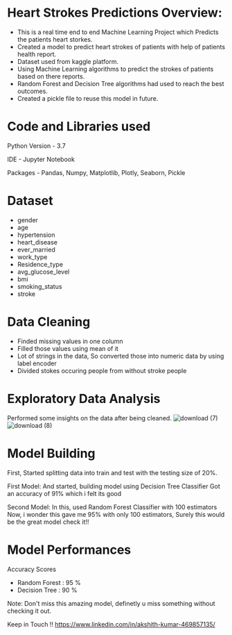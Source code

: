 # Heart Strokes Predictions Overview:

- This is a real time end to end Machine Learning Project which Predicts the patients heart storkes. 
- Created a model to predict heart strokes of patients with help of patients health report.
- Dataset used from kaggle platform.
- Using Machine Learning algorithms to predict the strokes of patients based on there reports.
- Random Forest and Decision Tree algorithms had used to reach the best outcomes.
- Created a pickle file to reuse this model in future.

# Code and Libraries used

Python Version - 3.7

IDE - Jupyter Notebook

Packages - Pandas, Numpy, Matplotlib, Plotly, Seaborn, Pickle

# Dataset
- gender	
- age	
- hypertension	
- heart_disease	
- ever_married	
- work_type	
- Residence_type	
- avg_glucose_level	
- bmi	
- smoking_status	
- stroke

# Data Cleaning

- Finded missing values in one column
- Filled those values using mean of it
- Lot of strings in the data, So converted those into numeric data by using label encoder
- Divided stokes occuring people from without stroke people

# Exploratory Data Analysis

Performed some insights on the data after being cleaned.
![download (7)](https://user-images.githubusercontent.com/40689141/117150152-840cc200-add5-11eb-914d-9bb763720f84.png)
![download (8)](https://user-images.githubusercontent.com/40689141/117150178-8a9b3980-add5-11eb-8f18-8953992a2e4d.png)

# Model Building

First, Started splitting data into train and test with the testing size of 20%.

First Model:
         And started, building model using Decision Tree Classifier
         Got an accuracy of 91% which i felt its good

Second Model:
         In this, used Random Forest Classifier with 100 estimators
         Now, i wonder this gave me 95% with only 100 estimators, Surely this would be the great model check it!!
         
# Model Performances

Accuracy Scores
- Random Forest : 95 %
- Decision Tree : 90 %


Note: Don't miss this amazing model, definetly u miss something without checking it out.

Keep in Touch !! https://www.linkedin.com/in/akshith-kumar-469857135/
